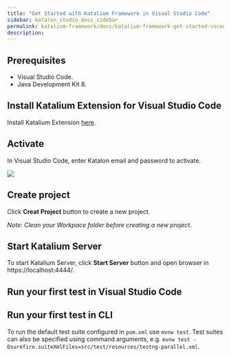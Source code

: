 ```yaml
---
title: "Get Started with Katalium Framework in Visual Studio Code" 
sidebar: katalon_studio_docs_sidebar
permalink: katalium-framework/docs/katalium-framework-get-started-vscode.html 
description:
---
```


## Prerequisites

* Visual Studio Code.
* Java Development Kit 8.

## Install Katalium Extension for Visual Studio Code

Install Katalium Extension [here](https://marketplace.visualstudio.com/items?itemName=katalon-llc.katalium).

## Activate

In Visual Studio Code, enter Katalon email and password to activate.

![](../../images/katalium-framework/docs/katalium-framework-get-started-vscode/activate.gif)

## Create project

Click **Creat Project** button to create a new project.

_Note: Clean your Workpace folder before creating a new project._

## Start Katalium Server

To start Katalium Server, click **Start Server** button and open browser in https://localhost:4444/.

## Run your first test in Visual Studio Code


## Run your first test in CLI

To run the default test suite configured in `pom.xml` use `mvnw test`. Test suites can also be specified using command arguments, e.g. `mvnw test -Dsurefire.suiteXmlFiles=src/test/resources/testng-parallel.xml`.